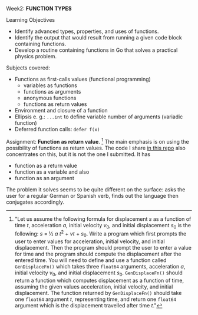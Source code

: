 Week2: **FUNCTION TYPES**

Learning Objectives
- Identify advanced types, properties, and uses of functions.
- Identify the output that would result from running a given code block containing functions.
- Develop a routine containing functions in Go that solves a practical physics problem.

Subjects covered: 
- Functions as first-calls values (functional programming)
  - variables as functions
  - functions as arguments
  - anonymous functions
  - functions as return values
- Environment and closure of a function
- Ellipsis e. g.: `...int` to define variable number of arguments (variadic function)
- Deferred function calls: `defer f(x)`

Assignment: **Function as return value**. [^1] The main emphasis is on using the possibility of functions as return values. The code I share [in this repo](conjugation.go) also concentrates on this, but it is not the one I submitted. It has
- function as a return value
- function as a variable and also
- function as an argument

The problem it solves seems to be quite different on the surface: asks the user for a regular German or Spanish verb, finds out the language then conjugates accordingly. 

[^1]: "Let us assume the following formula for displacement *s* as a function of time *t*, acceleration *a*, initial velocity *v*<sub>0</sub>,
and initial displacement *s*<sub>0</sub> is the following: 
  *s* = ½ *a* *t*<sup>2</sup> + *vt* + *s*<sub>0</sub>.
  Write a program which first prompts the user to enter values for acceleration, initial velocity, and initial displacement. Then the program should prompt the user to enter a value for time and the program should compute the displacement after the entered time.
  You will need to define and use a function called `GenDisplaceFn()` which takes three `float64` arguments, acceleration *a*, initial velocity *v*<sub>0</sub>, and initial displacement *s*<sub>0</sub>. `GenDisplaceFn()` should return a function which computes displacement as a function of time, assuming the given values acceleration, initial velocity, and initial displacement. The function returned by `GenDisplaceFn()` should take one `float64` argument *t*, representing time, and return one `float64` argument which is the displacement travelled after time *t*."
